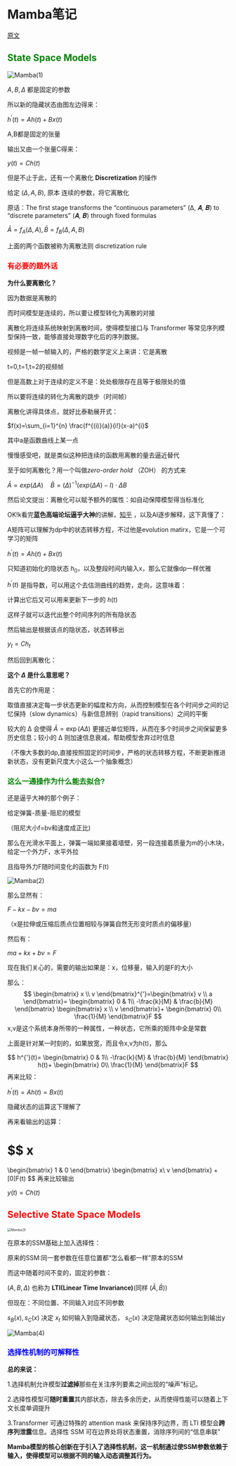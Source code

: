 <h1>Mamba笔记</h1>



[原文](https://arxiv.org/pdf/2312.00752)



<h2><font color=green>State Space Models</font></h2>



![Mamba(1)](../论文阅读笔记/img/Mamba(1).png)

$A,B,\Delta$ 都是固定的参数

所以新的隐藏状态由图左边得来：

$h^{'}(t)=Ah(t)+Bx(t)$

A,B都是固定的张量

输出又由一个张量C得来：

$y(t)=Ch(t)$

但是不止于此，还有一个离散化 **Discretization** 的操作

给定 $(\Delta,A,B)$, 原本 连续的参数，将它离散化



原话：The first stage transforms the “continuous parameters” (Δ, 𝑨, 𝑩) to “discrete parameters” (𝑨, 𝑩) through fixed formulas



$\bar{A}=f_A(\Delta,A),\bar{B}=f_B(\Delta,A,B)$

上面的两个函数被称为离散法则 discretization rule







<h3><font color=red>有必要的题外话</font></h3>

**为什么要离散化？**

因为数据是离散的

而时间模型是连续的，所以要让模型转化为离散的对接



离散化将连续系统映射到离散时间，使得模型接口与 Transformer 等常见序列模型保持一致，能够直接处理数字化后的序列数据。



视频是一帧一帧输入的，严格的数学定义上来讲：它是离散

t=0,t=1,t=2的视频帧

但是高数上对于连续的定义不是：处处极限存在且等于极限处的值



所以要将连续的转化为离散的跳步（时间帧）



离散化讲得具体点，就好比泰勒展开式：

$f(x)=\sum_{i=1}^{n} \frac{f^{(i)}(a)}{i!}(x-a)^{i}$

其中a是函数曲线上某一点

慢慢感受吧，就是类似这种把连续的函数用离散的量去逼近替代



至于如何离散化？用一个叫做*zero-order hold* （ZOH） 的方式来

$\bar{A}=exp(\Delta A)\quad \bar{B}=(\Delta)^{-1}(exp(\Delta A)-I)\cdot \Delta B$

然后论文提出：离散化可以赋予额外的属性：如自动保障模型得当标准化



OK!k看完**蓝色高端论坛逼乎大神**的讲解，[知乎](https://zhuanlan.zhihu.com/p/680846351) ，以及AI逐步解释，这下真懂了：

A矩阵可以理解为dp中的状态转移方程，不过他是evolution matirx，它是一个可学习的矩阵

$h^{'}(t)=Ah(t)+Bx(t)$

只知道初始化的隐状态 $h_0$，以及整段时间内输入x，那么它就像dp一样优雅

$h^{'}(t)$  是指导数，可以用这个去估测曲线的趋势，走向，这意味着：

计算出它后又可以用来更新下一步的 $h(t)$ 

这样子就可以迭代出整个时间序列的所有隐状态

然后输出是根据该点的隐状态，状态转移出

$y_t=Ch_t$



然后回到离散化：

**这个 $\Delta$ 是什么意思呢？**

首先它的作用是：

取值直接决定每一步状态更新的幅度和方向，从而控制模型在各个时间步之间的记忆保持（slow dynamics）与新信息辨别（rapid transitions）之间的平衡



较大的 Δ 会使得 $\bar A = \exp(A\Delta)$ 更接近单位矩阵，从而在多个时间步之间保留更多历史信息；较小的 Δ 则加速信息衰减，帮助模型舍弃过时信息



（不像大多数的dp,直接按照固定的时间步，严格的状态转移方程，不断更新推进新状态，没有更新尺度大小这么一个抽象概念）





<h3><font color=green>这么一通操作为什么能去拟合?</font></h3>



还是逼乎大神的那个例子：

给定弹簧-质量-阻尼的模型

（阻尼大小f=bv和速度成正比)

那么在光滑水平面上，弹簧一端如果接着墙壁，另一段连接着质量为m的小木块，给定一个外力F，水平外拉

且指导外力F随时间变化的函数为 F(t)

![Mamba(2)](../论文阅读笔记/img/Mamba(2).png)

那么显然有：

$F-kx-bv=ma$

（x是拉伸或压缩后质点位置相较与弹簧自然无形变时质点的偏移量）

然后有：

$ma+kx+bv=F$

现在我们关心的，需要的输出如果是：x，位移量，输入的是F的大小

那么：
$$
\begin{bmatrix}
  x \\
  v 
\end{bmatrix}^{'}=\begin{bmatrix}
  v \\
  a 
\end{bmatrix}=
\begin{bmatrix}
	0 & 1\\
	-\frac{k}{M} & \frac{b}{M}
\end{bmatrix}
\begin{bmatrix}
	x \\
	v
\end{bmatrix}+
\begin{bmatrix}
	0\\
	\frac{1}{M}
\end{bmatrix}F
$$
x,v是这个系统本身所带的一种属性，一种状态，它所乘的矩阵中全是常数

上面是针对某一时刻的，如果放宽，而且令x,v为h(t)，那么




$$
h^{'}(t)=
\begin{bmatrix}
	0 & 1\\
	-\frac{k}{M} & \frac{b}{M}
\end{bmatrix}
h(t)+
\begin{bmatrix}
	0\\
	\frac{1}{M}
\end{bmatrix}F
$$
再来比较：

$h^{'}(t)=Ah(t)=Bx(t)$

隐藏状态的运算这下理解了



再来看输出的运算：


$$
x
=
\begin{bmatrix}
	1 & 0
\end{bmatrix}
\begin{bmatrix}
 	x\\
 	v
\end{bmatrix}
+[0]F(t)
$$
再来比较输出

$y(t)=Ch(t)$





<h2><font color=red>Selective State Space Models</font></h2>

<img src="../论文阅读笔记/img/Mamba(3).png" alt="Mamba(3)" style="zoom:50%;" />



在原本的SSM基础上加入选择性：

原来的SSM:同一套参数在任意位置都“怎么看都一样”原本的SSM

而这中随着时间不变的，固定的参数：

$(A,B,\Delta)$ 也称为 **LTI(Linear Time Invariance)**(同样 $(\bar{A},\bar{B})$)



但现在：不同位置、不同输入对应不同参数

$s_B(x),s_C(x)$ 决定 $x_t$ 如何输入到隐藏状态， $s_C(x)$ 决定隐藏状态如何输出到输出y

![Mamba(4)](../论文阅读笔记/img/Mamba(4).png)



<h3><font color=blue>选择性机制的可解释性</font></h3>

**总的来说：**

1.选择机制允许模型**过滤掉**那些在关注序列要素之间出现的“噪声”标记。

2.选择性模型可**随时重置**其内部状态，除去多余历史，从而使得性能可以随着上下文长度单调提升

3.Transformer 可通过特殊的 attention mask 来保持序列边界，而 LTI 模型会**跨序列泄露**信息。选择性 SSM 可在边界处将状态重置，消除序列间的“信息串联”



**Mamba模型的核心创新在于引入了选择性机制，这一机制通过使SSM参数依赖于输入，使得模型可以根据不同的输入动态调整其行为。**
